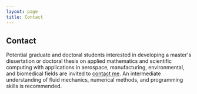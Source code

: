 ```yaml
---
layout: page
title: Contact
---
```


## Contact

Potential graduate and doctoral students interested in developing a master's dissertation or doctoral thesis on applied mathematics and scientific computing with applications in aerospace, manufacturing, environmental, and biomedical fields are invited to [contact me](mailto:rcosta@dep.uminho.pt). An intermediate understanding of fluid mechanics, numerical methods, and programming skills is recommended.
